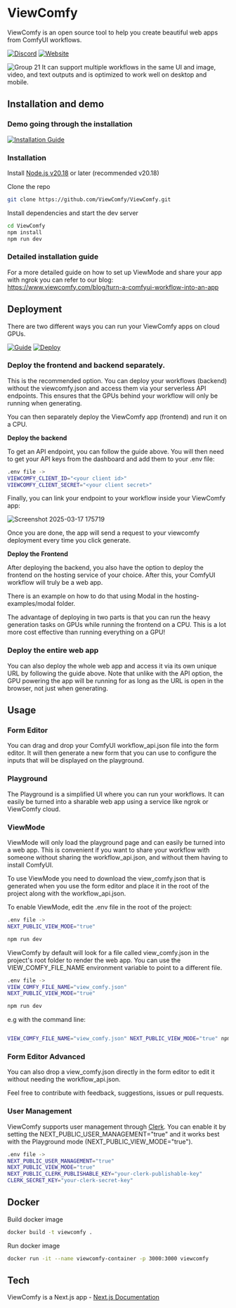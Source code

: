 # ViewComfy

ViewComfy is an open source tool to help you create beautiful web apps from ComfyUI workflows.

[![Discord](https://img.shields.io/badge/ViewComfy-Discord-%235865F2.svg)](https://discord.gg/DXubrz5R7E)
[![Website](https://img.shields.io/badge/Website%20-%20green?label=ViewComfy&color=4D7D85)](https://www.viewcomfy.com/)


![Group 21](https://github.com/user-attachments/assets/ad9a98e6-6c4c-4bf5-85db-4d03ab682f9b)
It can support multiple workflows in the same UI and image, video, and text outputs and is optimized to work well on desktop and mobile.


## Installation and demo

### Demo going through the installation
[![Installation Guide](https://github.com/user-attachments/assets/8b6f6b0d-859a-4a98-80b5-664591160512)](https://youtu.be/sG2elA1bdrg)

### Installation
Install [Node.js v20.18](https://nodejs.org/) or later (recommended v20.18)

Clone the repo

```bash
git clone https://github.com/ViewComfy/ViewComfy.git
```

Install dependencies and start the dev server  

```bash
cd ViewComfy
npm install
npm run dev
```

### Detailed installation guide
For a  more detailed guide on how to set up ViewMode and share your app with ngrok you can refer to our blog: <https://www.viewcomfy.com/blog/turn-a-comfyui-workflow-into-an-app>


## Deployment

There are two different ways you can run your ViewComfy apps on cloud GPUs. 

[![Guide](https://img.shields.io/badge/Youtube-Guide-FF0000)](https://youtu.be/pIODXFU9sHw)
[![Deploy](https://img.shields.io/badge/ViewComfy-Deploy-4D7D85)](https://app.viewcomfy.com/)

### Deploy the frontend and backend separately.

This is the recommended option. You can deploy your workflows (backend) without the viewcomfy.json and access them via your serverless API endpoints. This ensures that the GPUs behind your workflow will only be running when generating.

You can then separately deploy the ViewComfy app (frontend) and run it on a CPU.

**Deploy the backend**
  
To get an API endpoint, you can follow the guide above. You will then need to get your API keys from the dashboard and add them to your .env file:

```bash
.env file ->
VIEWCOMFY_CLIENT_ID="<your client id>"
VIEWCOMFY_CLIENT_SECRET="<your client secret>"
```

Finally, you can link your endpoint to your workflow inside your ViewComfy app:

![Screenshot 2025-03-17 175719](https://github.com/user-attachments/assets/25495f87-5639-456b-9266-9fcabb3995cc)

Once you are done, the app will send a request to your viewcomfy deployment every time you click generate. 

  **Deploy the Frontend**

After deploying the backend, you also have the option to deploy the frontend on the hosting service of your choice. After this, your ComfyUI workflow will truly be a web app. 

There is an example on how to do that using Modal in the hosting-examples/modal folder.

The advantage of deploying in two parts is that you can run the heavy generation tasks on GPUs while running the frontend on a CPU. This is a lot more cost effective than running everything on a GPU! 

### Deploy the entire web app

You can also deploy the whole web app and access it via its own unique URL by following the guide above. Note that unlike with the API option, the GPU powering the app will be running for as long as the URL is open in the browser, not just when generating.


## Usage
### Form Editor

You can drag and drop your ComfyUI workflow_api.json file into the form editor. It will then generate a new form that you can use to configure the inputs that will be displayed on the playground.

### Playground

The Playground is a simplified UI where you can run your workflows. It can easily be turned into a sharable web app using a service like ngrok or ViewComfy cloud.

### ViewMode

ViewMode will only load the playground page and can easily be turned into a web app. This is convenient if you want to share your workflow with someone without sharing the workflow_api.json, and without them having to install ComfyUI.

To use ViewMode you need to download the view_comfy.json that is generated when you use the form editor and place it in the root of the project along with the workflow_api.json.

To enable ViewMode, edit the .env file in the root of the project:

```bash
.env file ->
NEXT_PUBLIC_VIEW_MODE="true"

npm run dev
```

ViewComfy by default will look for a file called view_comfy.json in the project's root folder to render the web app. You can use the VIEW_COMFY_FILE_NAME environment variable to point to a different file.

```bash
.env file ->
VIEW_COMFY_FILE_NAME="view_comfy.json"
NEXT_PUBLIC_VIEW_MODE="true"

npm run dev
```

e.g with the command line:

```bash

VIEW_COMFY_FILE_NAME="view_comfy.json" NEXT_PUBLIC_VIEW_MODE="true" npm run dev
```

### Form Editor Advanced

You can also drop a view_comfy.json directly in the form editor to edit it without needing the workflow_api.json.

Feel free to contribute with feedback, suggestions, issues or pull requests.

### User Management

ViewComfy supports user management through [Clerk](https://clerk.com/). You can enable it by setting the NEXT_PUBLIC_USER_MANAGEMENT="true" and it works best with the Playground mode (NEXT_PUBLIC_VIEW_MODE="true").

```bash
.env file ->
NEXT_PUBLIC_USER_MANAGEMENT="true"
NEXT_PUBLIC_VIEW_MODE="true"
NEXT_PUBLIC_CLERK_PUBLISHABLE_KEY="your-clerk-publishable-key"
CLERK_SECRET_KEY="your-clerk-secret-key"
```

## Docker

Build docker image

```bash
docker build -t viewcomfy .
```

Run docker image

```bash
docker run -it --name viewcomfy-container -p 3000:3000 viewcomfy
```

## Tech

ViewComfy is a Next.js app - [Next.js Documentation](https://nextjs.org/docs)
